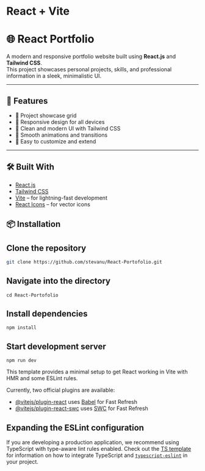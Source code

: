 # React + Vite

# 🌐 React Portfolio

A modern and responsive portfolio website built using **React.js** and **Tailwind CSS**.  
This project showcases personal projects, skills, and professional information in a sleek, minimalistic UI.


---

## 🚀 Features

- 💼 Project showcase grid
- 📱 Responsive design for all devices
- 🎨 Clean and modern UI with Tailwind CSS
- 🎯 Smooth animations and transitions
- 🧠 Easy to customize and extend

---

## 🛠️ Built With

- [React.js](https://reactjs.org/)
- [Tailwind CSS](https://tailwindcss.com/)
- [Vite](https://vitejs.dev/) – for lightning-fast development
- [React Icons](https://react-icons.github.io/react-icons/) – for vector icons

## 📦 Installation

## Clone the repository
```bash
git clone https://github.com/stevanu/React-Portofolio.git
```
## Navigate into the directory
```
cd React-Portofolio
```
## Install dependencies
```
npm install
```
## Start development server
```
npm run dev
```


This template provides a minimal setup to get React working in Vite with HMR and some ESLint rules.

Currently, two official plugins are available:

- [@vitejs/plugin-react](https://github.com/vitejs/vite-plugin-react/blob/main/packages/plugin-react) uses [Babel](https://babeljs.io/) for Fast Refresh
- [@vitejs/plugin-react-swc](https://github.com/vitejs/vite-plugin-react/blob/main/packages/plugin-react-swc) uses [SWC](https://swc.rs/) for Fast Refresh

## Expanding the ESLint configuration

If you are developing a production application, we recommend using TypeScript with type-aware lint rules enabled. Check out the [TS template](https://github.com/vitejs/vite/tree/main/packages/create-vite/template-react-ts) for information on how to integrate TypeScript and [`typescript-eslint`](https://typescript-eslint.io) in your project.

